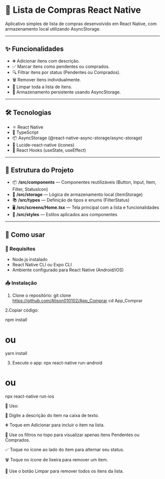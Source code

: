 # 🛒 Lista de Compras React Native

Aplicativo simples de lista de compras desenvolvido em React Native, com armazenamento local utilizando AsyncStorage.

---

## ✨ Funcionalidades

- ➕ Adicionar itens com descrição.
- ✅ Marcar itens como pendentes ou comprados.
- 🔍 Filtrar itens por status (Pendentes ou Comprados).
- 🗑️ Remover itens individualmente.
- 🧹 Limpar toda a lista de itens.
- 💾 Armazenamento persistente usando AsyncStorage.

---

## 🛠️ Tecnologias

- ⚛️ React Native
- 📝 TypeScript
- 📦 AsyncStorage (@react-native-async-storage/async-storage)
- 🎨 Lucide-react-native (ícones)
- 🎣 React Hooks (useState, useEffect)

---

## 📁 Estrutura do Projeto

- 📦 **/src/components** — Componentes reutilizáveis (Button, Input, Item, Filter, StatusIcon)
- 💾 **/src/storage** — Lógica de armazenamento local (itemStorage)
- 📚 **/src/types** — Definição de tipos e enums (FilterStatus)
- 🖥️ **/src/screens/Home.tsx** — Tela principal com a lista e funcionalidades
- 🎨 **/src/styles** — Estilos aplicados aos componentes

---

## 🚀 Como usar

### 🔧 Requisitos

- Node.js instalado
- React Native CLI ou Expo CLI
- Ambiente configurado para React Native (Android/iOS)

### 📥 Instalação

1. Clone o repositório:
git clone https://github.com/Alison010102/App_Comprar
cd App_Comprar

2.Copiar código: 

npm install
# ou
yarn install

3. Execute o app:
npx react-native run-android
# ou
npx react-native run-ios

🎯 Uso:


📝 Digite a descrição do item na caixa de texto.

➕ Toque em Adicionar para incluir o item na lista.

🔄 Use os filtros no topo para visualizar apenas itens Pendentes ou Comprados.

✅ Toque no ícone ao lado do item para alternar seu status.

🗑️ Toque no ícone de lixeira para remover um item.

🧹 Use o botão Limpar para remover todos os itens da lista.

